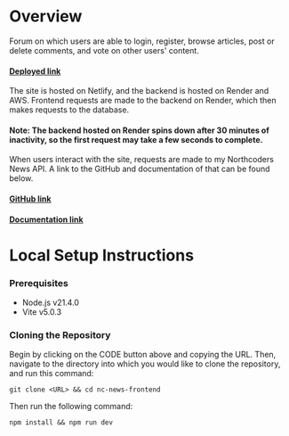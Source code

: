 # Overview

Forum on which users are able to login, register, browse articles, post or delete comments, and vote on other users'
content.

#### [Deployed link](https://krasen.site/news)

The site is hosted on Netlify, and the backend is hosted on Render and AWS. Frontend requests are made to the backend on
Render, which then makes requests to the database.

#### Note: The backend hosted on Render spins down after 30 minutes of inactivity, so the first request may take a few seconds to complete.

When users interact with the site, requests are made to my Northcoders News API. A link to the GitHub and documentation
of that can be found below.

#### [GitHub link](https://github.com/krasenHristov/nc-news)

#### [Documentation link](https://krasen.site/api/docs/)

# Local Setup Instructions

### Prerequisites

- Node.js v21.4.0
- Vite v5.0.3

### Cloning the Repository

Begin by clicking on the CODE button above and copying the URL. Then, navigate to the directory into which you would
like to clone the repository, and run this command:

```git clone <URL> && cd nc-news-frontend```

Then run the following command:

```npm install && npm run dev```